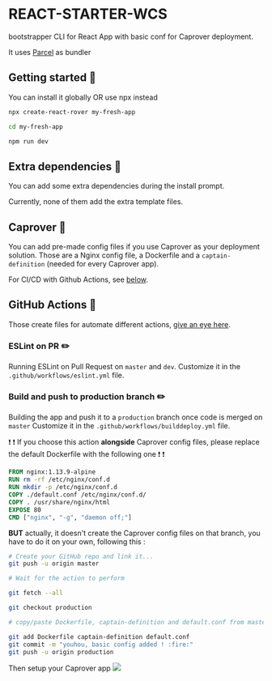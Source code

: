 # REACT-STARTER-WCS

bootstrapper CLI for React App with basic conf for Caprover deployment.

It uses [Parcel](https://parceljs.org/) as bundler

## Getting started :pushpin:

You can install it globally OR use npx instead

```bash
npx create-react-rover my-fresh-app

cd my-fresh-app

npm run dev

```

## Extra dependencies :pushpin:

You can add some extra dependencies during the install prompt.

Currently, none of them add the extra template files.

## Caprover :pushpin:

You can add pre-made config files if you use Caprover as your deployment solution.
Those are a Nginx config file, a Dockerfile and a `captain-definition` (needed for every Caprover app).

For CI/CD with Github Actions, see [below](#build-and-push-to-production-branch).

## GitHub Actions :pushpin:

Those create files for automate different actions, [give an eye here](https://github.com/features/actions).

### ESLint on PR :pencil2:

Running ESLint on Pull Request on `master` and `dev`.
Customize it in the `.github/workflows/eslint.yml` file.

### Build and push to production branch :pencil2:

Building the app and push it to a `production` branch once code is merged on `master`
Customize it in the `.github/workflows/builddeploy.yml` file.

:exclamation: :exclamation: If you choose this action **alongside** Caprover config files, please replace the default Dockerfile with the following one :exclamation: :exclamation:

```Dockerfile
FROM nginx:1.13.9-alpine
RUN rm -rf /etc/nginx/conf.d
RUN mkdir -p /etc/nginx/conf.d
COPY ./default.conf /etc/nginx/conf.d/
COPY . /usr/share/nginx/html
EXPOSE 80
CMD ["nginx", "-g", "daemon off;"]
```

**BUT** actually, it doesn't create the Caprover config files on that branch, you have to do it on your own, following this :

```bash
# Create your GitHub repo and link it...
git push -u origin master

# Wait for the action to perform

git fetch --all

git checkout production

# copy/paste Dockerfile, captain-definition and default.conf from master branch

git add Dockerfile captain-definition default.conf
git commit -m "youhou, basic config added ! :fire:"
git push -u origin production
```

Then setup your Caprover app
![](https://i.imgur.com/v7zrDoK.png)
